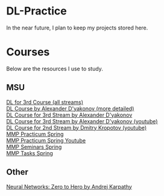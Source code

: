# DL-Practice
In the near future, I plan to keep my projects stored here.

# Courses
Below are the resources I use to study.

## MSU
[DL for 3rd Course (all streams)](https://github.com/MSU-ML-COURSE/DL-COURSE-22)<br/>
[DL Course by Alexander D'yakonov (more detailed)](https://github.com/Dyakonov/DL)<br/>
[DL Course for 3rd Stream by Alexander D'yakonov](https://github.com/Dyakonov/MSUDL)<br/>
[DL Course for 3rd Stream by Alexander D'yakonov (youtube)](https://www.youtube.com/playlist?list=PLhe7c-LCgl4KOFXmNgNsXM5mhYdLq_hxn)<br/>
[DL Course for 2nd Stream by Dmitry Kropotov (youtube)](https://youtube.com/playlist?list=PLzdAwQrglFyKECQU2noqoeAImVFZW7dfN)<br/>
[MMP Practicum Spring](https://github.com/mmp-practicum-team/mmp_practicum_spring_2023)<br/>
[MMP Practicum Spring Youtube](https://youtube.com/playlist?list=PLVF5PzSHILHTxlapj_O-drSuzOdZ4XAVG)<br/>
[MMP Seminars Spring](https://github.com/mmp-mmro-team/mmp_mmro_spring_2022)<br/>
[MMP Tasks Spring](https://github.com/mmp-practicum-team/mmp_practicum_spring_2023/tree/main/Tasks)<br/>

## Other
[Neural Networks: Zero to Hero by Andrej Karpathy](https://github.com/karpathy/nn-zero-to-hero)<br/>
